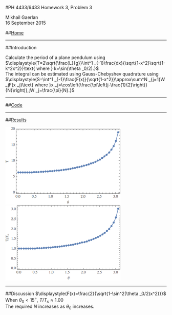 <script type="text/javascript" src="http://latex.codecogs.com/latexit.js"></script>
<script type="text/javascript">
LatexIT.add('p',true);
</script>
#PH 4433/6433 Homework 3, Problem 3

Mikhail Gaerlan  
16 September 2015

##[Home](../hw3.html)

---
##Introduction

Calculate the period of a plane pendulum using  
$\displaystyle{T=2\sqrt{\frac{L}{g}}\int^1 _{-1}\frac{dx}{\sqrt{1-x^2}\sqrt{1-k^2x^2}}\text{ where } k=\sin(\theta _0/2).}$  
The integral can be estimated using Gauss-Chebyshev quadrature using  
$\displaystyle{S=\int^1 _{-1}\frac{F(x)}{\sqrt{1-x^2}}\approx\sum^N _{j=1}W _jF(x _j)\text{ where }x _j=\cos\left(\frac{\pi\left(j-\frac{1}{2}\right)}{N}\right)},\;W _j=\frac{\pi}{N}.}$

---
##[Code](hw3-3.f90)

---
##[Results](hw3-3.txt)

![T](t.png)
![T/Ts](tts.png)

---
##Discussion
$\displaystyle{F(x)=\frac{2}{\sqrt{1-\sin^2(\theta _0/2)x^2}}}$  
$\text{When }\theta _0<15^\circ\text{, } T/T _s \approx 1.00$  
$\text{The required }N\text{ increases as }\theta _0\text{ increases.}$
